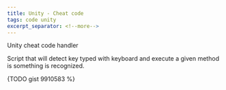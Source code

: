 ```yaml
---
title: Unity - Cheat code
tags: code unity
excerpt_separator: <!--more-->
---
```


Unity cheat code handler

<!--more-->

Script that will detect key typed with keyboard and execute a given method is something is recognized.

{TODO gist 9910583 %}
